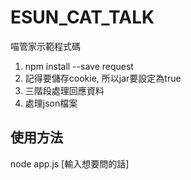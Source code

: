 # ESUN_CAT_TALK
喵管家示範程式碼

1. npm install --save request
2. 記得要儲存cookie, 所以jar要設定為true
3. 三階段處理回應資料
4. 處理json檔案

## 使用方法
node app.js [輸入想要問的話]
